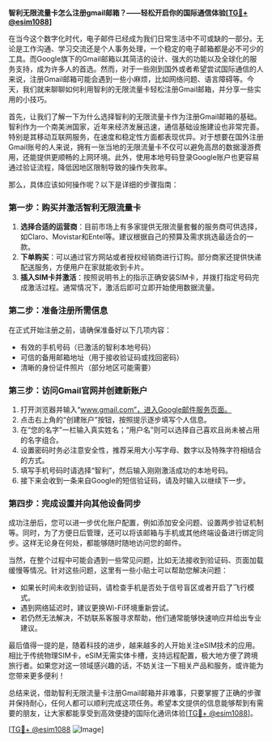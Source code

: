 **智利无限流量卡怎么注册gmail邮箱？——轻松开启你的国际通信体验[[TG💪+ @esim1088](https://t.me/s/esim1088)]**

在当今这个数字化时代，电子邮件已经成为我们日常生活中不可或缺的一部分。无论是工作沟通、学习交流还是个人事务处理，一个稳定的电子邮箱都是必不可少的工具。而Google旗下的Gmail邮箱以其简洁的设计、强大的功能以及全球化的服务支持，成为许多人的首选。然而，对于一些刚到国外或者希望尝试国际通信的人来说，注册Gmail邮箱可能会遇到一些小麻烦，比如网络问题、语言障碍等。今天，我们就来聊聊如何利用智利的无限流量卡轻松注册Gmail邮箱，并分享一些实用的小技巧。

首先，让我们了解一下为什么选择智利的无限流量卡作为注册Gmail邮箱的基础。智利作为一个南美洲国家，近年来经济发展迅速，通信基础设施建设也非常完善。特别是其移动互联网服务，在速度和稳定性方面都表现优异。对于想要在国外注册Gmail账号的人来说，拥有一张当地的无限流量卡不仅可以避免高昂的数据漫游费用，还能提供更顺畅的上网环境。此外，使用本地号码登录Google账户也更容易通过验证流程，降低因地区限制导致的操作失败率。

那么，具体应该如何操作呢？以下是详细的步骤指南：

### 第一步：购买并激活智利无限流量卡

1. **选择合适的运营商**：目前市场上有多家提供无限流量套餐的服务商可供选择，如Claro、Movistar和Entel等。建议根据自己的预算及需求挑选最适合的一款。
2. **下单购买**：可以通过官方网站或者授权经销商进行订购。部分商家还提供快递配送服务，方便用户在家就能收到卡片。
3. **插入SIM卡并激活**：按照说明书上的指示正确安装SIM卡，并拨打指定号码完成激活过程。通常情况下，激活后即可立即开始使用数据流量。

### 第二步：准备注册所需信息

在正式开始注册之前，请确保准备好以下几项内容：
- 有效的手机号码（已激活的智利本地号码）
- 可信的备用邮箱地址（用于接收验证码或找回密码）
- 清晰的身份证件照片（部分地区可能需要）

### 第三步：访问Gmail官网并创建新账户

1. 打开浏览器并输入“www.gmail.com”，进入Google邮件服务页面。
2. 点击右上角的“创建账户”按钮，按照提示逐步填写个人信息。
3. 在“您的名字”一栏输入真实姓名；“用户名”则可以选择自己喜欢且尚未被占用的名字组合。
4. 设置密码时务必注意安全性，推荐采用大小写字母、数字以及特殊字符相结合的方式。
5. 填写手机号码时请选择“智利”，然后输入刚刚激活成功的本地号码。
6. 接下来会收到一条来自Google的短信验证码，请及时输入以继续下一步。

### 第四步：完成设置并向其他设备同步

成功注册后，您可以进一步优化账户配置，例如添加安全问题、设置两步验证机制等。同时，为了方便日后管理，还可以将该邮箱与手机或其他终端设备进行绑定同步。这样无论身在何处，都能够随时随地访问您的邮件。

当然，在整个过程中可能会遇到一些常见问题，比如无法接收到验证码、页面加载缓慢等情况。针对这些问题，这里有一些小贴士可以帮助您解决问题：

- 如果长时间未收到验证码，请检查手机是否处于信号盲区或者开启了飞行模式。
- 遇到网络延迟时，建议更换Wi-Fi环境重新尝试。
- 若仍然无法解决，不妨联系客服寻求帮助，他们通常能够快速响应并给出专业建议。

最后值得一提的是，随着科技的进步，越来越多的人开始关注eSIM技术的应用。相比于传统物理SIM卡，eSIM无需实体卡槽，支持远程配置，极大地方便了跨境旅行者。如果您对这一领域感兴趣的话，不妨关注一下相关产品和服务，或许能为您带来更多便利！

总结来说，借助智利无限流量卡注册Gmail邮箱并非难事，只要掌握了正确的步骤并保持耐心，任何人都可以顺利完成这项任务。希望本文提供的信息能够帮到有需要的朋友，让大家都能享受到高效便捷的国际化通讯体验[[TG💪+ @esim1088](https://t.me/s/esim1088)]。

[[TG💪+ @esim1088](https://t.me/s/esim1088) ![Image](https://i.postimg.cc/4NQfJmqS/Snipaste-2025-05-13-00-14-12.png)]